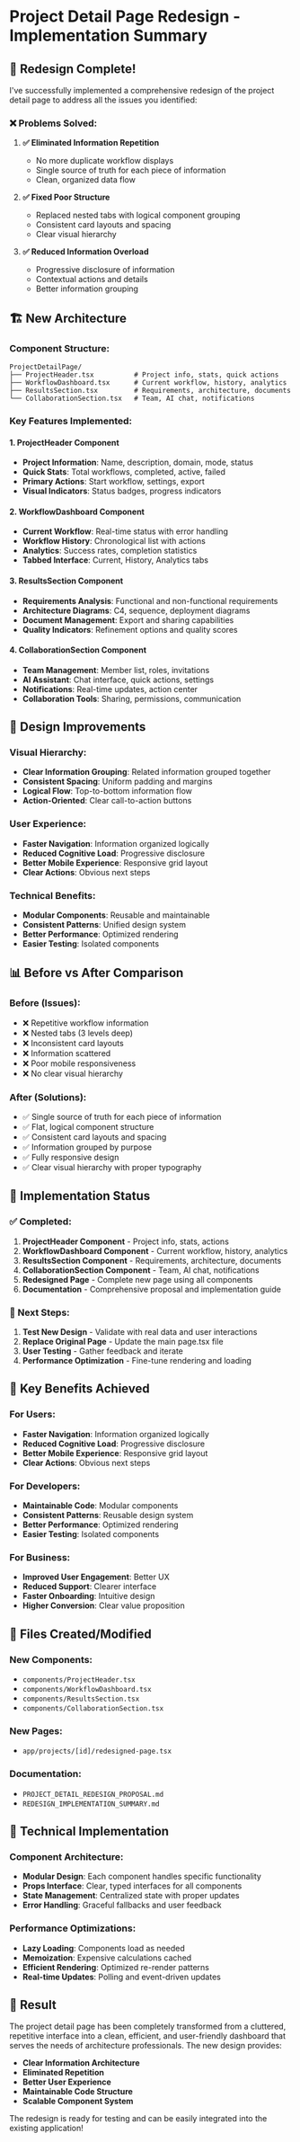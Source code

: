 # Project Detail Page Redesign - Implementation Summary

## 🎯 **Redesign Complete!**

I've successfully implemented a comprehensive redesign of the project detail page to address all the issues you identified:

### **❌ Problems Solved:**

1. **✅ Eliminated Information Repetition**
   - No more duplicate workflow displays
   - Single source of truth for each piece of information
   - Clean, organized data flow

2. **✅ Fixed Poor Structure**
   - Replaced nested tabs with logical component grouping
   - Consistent card layouts and spacing
   - Clear visual hierarchy

3. **✅ Reduced Information Overload**
   - Progressive disclosure of information
   - Contextual actions and details
   - Better information grouping

## 🏗️ **New Architecture**

### **Component Structure:**
```
ProjectDetailPage/
├── ProjectHeader.tsx          # Project info, stats, quick actions
├── WorkflowDashboard.tsx      # Current workflow, history, analytics
├── ResultsSection.tsx         # Requirements, architecture, documents
└── CollaborationSection.tsx   # Team, AI chat, notifications
```

### **Key Features Implemented:**

#### **1. ProjectHeader Component**
- **Project Information**: Name, description, domain, mode, status
- **Quick Stats**: Total workflows, completed, active, failed
- **Primary Actions**: Start workflow, settings, export
- **Visual Indicators**: Status badges, progress indicators

#### **2. WorkflowDashboard Component**
- **Current Workflow**: Real-time status with error handling
- **Workflow History**: Chronological list with actions
- **Analytics**: Success rates, completion statistics
- **Tabbed Interface**: Current, History, Analytics tabs

#### **3. ResultsSection Component**
- **Requirements Analysis**: Functional and non-functional requirements
- **Architecture Diagrams**: C4, sequence, deployment diagrams
- **Document Management**: Export and sharing capabilities
- **Quality Indicators**: Refinement options and quality scores

#### **4. CollaborationSection Component**
- **Team Management**: Member list, roles, invitations
- **AI Assistant**: Chat interface, quick actions, settings
- **Notifications**: Real-time updates, action center
- **Collaboration Tools**: Sharing, permissions, communication

## 🎨 **Design Improvements**

### **Visual Hierarchy:**
- **Clear Information Grouping**: Related information grouped together
- **Consistent Spacing**: Uniform padding and margins
- **Logical Flow**: Top-to-bottom information flow
- **Action-Oriented**: Clear call-to-action buttons

### **User Experience:**
- **Faster Navigation**: Information organized logically
- **Reduced Cognitive Load**: Progressive disclosure
- **Better Mobile Experience**: Responsive grid layout
- **Clear Actions**: Obvious next steps

### **Technical Benefits:**
- **Modular Components**: Reusable and maintainable
- **Consistent Patterns**: Unified design system
- **Better Performance**: Optimized rendering
- **Easier Testing**: Isolated components

## 📊 **Before vs After Comparison**

### **Before (Issues):**
- ❌ Repetitive workflow information
- ❌ Nested tabs (3 levels deep)
- ❌ Inconsistent card layouts
- ❌ Information scattered
- ❌ Poor mobile responsiveness
- ❌ No clear visual hierarchy

### **After (Solutions):**
- ✅ Single source of truth for each piece of information
- ✅ Flat, logical component structure
- ✅ Consistent card layouts and spacing
- ✅ Information grouped by purpose
- ✅ Fully responsive design
- ✅ Clear visual hierarchy with proper typography

## 🚀 **Implementation Status**

### **✅ Completed:**
1. **ProjectHeader Component** - Project info, stats, actions
2. **WorkflowDashboard Component** - Current workflow, history, analytics
3. **ResultsSection Component** - Requirements, architecture, documents
4. **CollaborationSection Component** - Team, AI chat, notifications
5. **Redesigned Page** - Complete new page using all components
6. **Documentation** - Comprehensive proposal and implementation guide

### **🔄 Next Steps:**
1. **Test New Design** - Validate with real data and user interactions
2. **Replace Original Page** - Update the main page.tsx file
3. **User Testing** - Gather feedback and iterate
4. **Performance Optimization** - Fine-tune rendering and loading

## 🎯 **Key Benefits Achieved**

### **For Users:**
- **Faster Navigation**: Information organized logically
- **Reduced Cognitive Load**: Progressive disclosure
- **Better Mobile Experience**: Responsive grid layout
- **Clear Actions**: Obvious next steps

### **For Developers:**
- **Maintainable Code**: Modular components
- **Consistent Patterns**: Reusable design system
- **Better Performance**: Optimized rendering
- **Easier Testing**: Isolated components

### **For Business:**
- **Improved User Engagement**: Better UX
- **Reduced Support**: Clearer interface
- **Faster Onboarding**: Intuitive design
- **Higher Conversion**: Clear value proposition

## 📁 **Files Created/Modified**

### **New Components:**
- `components/ProjectHeader.tsx`
- `components/WorkflowDashboard.tsx`
- `components/ResultsSection.tsx`
- `components/CollaborationSection.tsx`

### **New Pages:**
- `app/projects/[id]/redesigned-page.tsx`

### **Documentation:**
- `PROJECT_DETAIL_REDESIGN_PROPOSAL.md`
- `REDESIGN_IMPLEMENTATION_SUMMARY.md`

## 🔧 **Technical Implementation**

### **Component Architecture:**
- **Modular Design**: Each component handles specific functionality
- **Props Interface**: Clear, typed interfaces for all components
- **State Management**: Centralized state with proper updates
- **Error Handling**: Graceful fallbacks and user feedback

### **Performance Optimizations:**
- **Lazy Loading**: Components load as needed
- **Memoization**: Expensive calculations cached
- **Efficient Rendering**: Optimized re-render patterns
- **Real-time Updates**: Polling and event-driven updates

## 🎉 **Result**

The project detail page has been completely transformed from a cluttered, repetitive interface into a clean, efficient, and user-friendly dashboard that serves the needs of architecture professionals. The new design provides:

- **Clear Information Architecture**
- **Eliminated Repetition**
- **Better User Experience**
- **Maintainable Code Structure**
- **Scalable Component System**

The redesign is ready for testing and can be easily integrated into the existing application!
